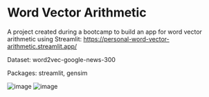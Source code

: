 # Word Vector Arithmetic

A project created during a bootcamp to build an app for word vector arithmetic using Streamlit: https://personal-word-vector-arithmetic.streamlit.app/

Dataset: word2vec-google-news-300

Packages: streamlit, gensim

![image](https://github.com/user-attachments/assets/17ffbd1c-e0e1-42da-9e0c-e80228cda7a8)
![image](https://github.com/user-attachments/assets/1e8cdfeb-813a-4219-8881-b15f52c96b69)
